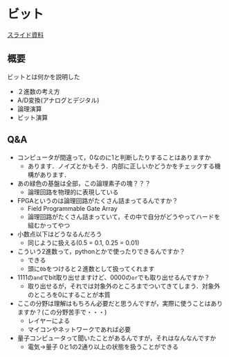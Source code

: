 # ビット

[スライド資料](../pdf/bits.pdf )

## 概要
ビットとは何かを説明した

- ２進数の考え方
- A/D変換(アナログとデジタル)
- 論理演算
- ビット演算

## Q&A
- コンピュータが間違って，0なのに1と判断したりすることはありますか
	- あります．ノイズとかもそう．内部に正しいかどうかをチェックする機構があります．
- あの緑色の基盤は全部，この論理素子の塊？？？
	- 論理回路を物理的に表現している
- FPGAというのは論理回路がたくさん詰まってるんですか？
	- Field Programmable Gate Array
	- 論理回路がたくさん詰まっていて，その中で自分がどうやってハードを組むかってやつ
- 小数点以下はどうなるんだろう
	- 同じように扱える(0.5 = 0.1, 0.25 = 0.01)
- こういう2進数って，pythonとかで使ったりできるんですか？
	- できる
	- 頭に`0b`をつけると２進数として扱ってくれます
- 1111の`and`でbit取り出せますけど、0000の`or`でも取り出せるんですか？
	- 取り出せるが，それでは対象外のところまでついてきてしまう．対象外のところを0にすることが本質
- ここの分野は理解はもちろん必要だと思うんですが，実際に使うことはありますか？(この分野苦手で・・・)
	- レイヤーによる
	- マイコンやネットワークであれば必要
- 量子コンピュータって聞いたことがあるんですが，それはなんなんですか
	- 電気→量子 0と1の2通り以上の状態を扱うことができる
